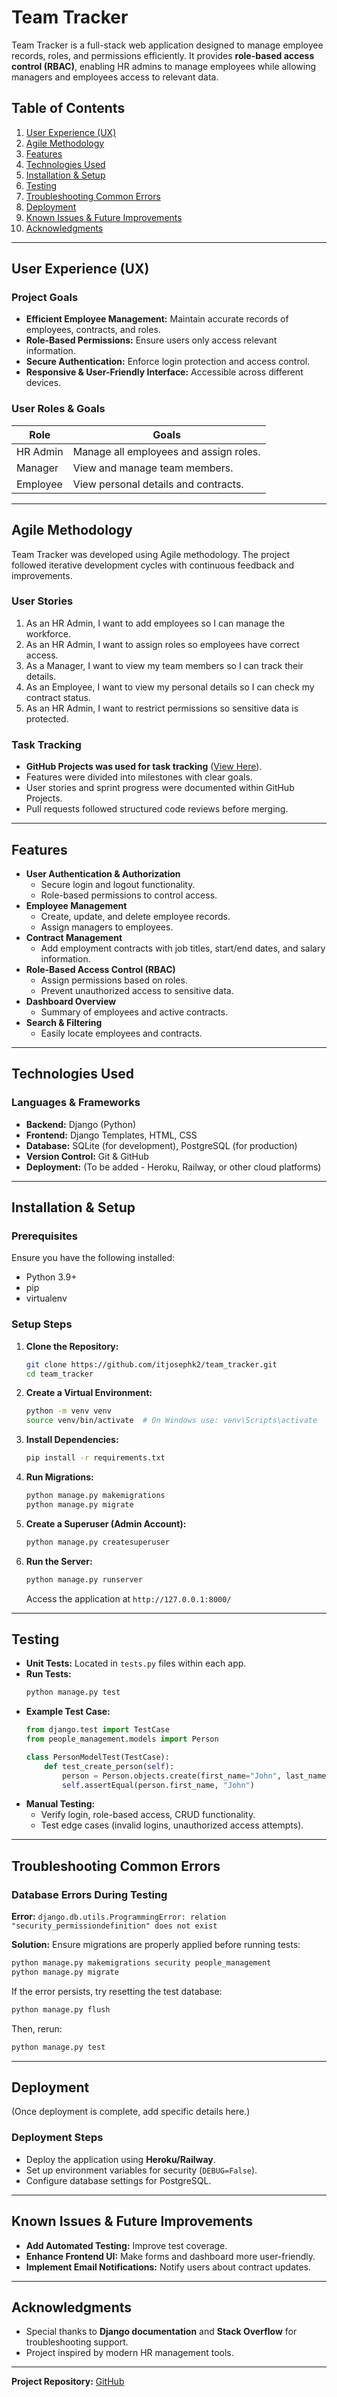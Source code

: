 
# Team Tracker


Team Tracker is a full-stack web application designed to manage employee records, roles, and permissions efficiently. It provides **role-based access control (RBAC)**, enabling HR admins to manage employees while allowing managers and employees access to relevant data.

## Table of Contents

1. [User Experience (UX)](#user-experience-ux)
2. [Agile Methodology](#agile-methodology)
3. [Features](#features)
4. [Technologies Used](#technologies-used)
5. [Installation & Setup](#installation-setup)
6. [Testing](#testing)
7. [Troubleshooting Common Errors](#troubleshooting-common-errors)
8. [Deployment](#deployment)
9. [Known Issues & Future Improvements](#known-issues--future-improvements)
10. [Acknowledgments](#acknowledgments)

---

## User Experience (UX)

### **Project Goals**

- **Efficient Employee Management:** Maintain accurate records of employees, contracts, and roles.
- **Role-Based Permissions:** Ensure users only access relevant information.
- **Secure Authentication:** Enforce login protection and access control.
- **Responsive & User-Friendly Interface:** Accessible across different devices.

### **User Roles & Goals**

| Role     | Goals                                  |
| -------- | -------------------------------------- |
| HR Admin | Manage all employees and assign roles. |
| Manager  | View and manage team members.          |
| Employee | View personal details and contracts.   |

---

## Agile Methodology

Team Tracker was developed using Agile methodology. The project followed iterative development cycles with continuous feedback and improvements.

### **User Stories**
1. As an HR Admin, I want to add employees so I can manage the workforce.
2. As an HR Admin, I want to assign roles so employees have correct access.
3. As a Manager, I want to view my team members so I can track their details.
4. As an Employee, I want to view my personal details so I can check my contract status.
5. As an HR Admin, I want to restrict permissions so sensitive data is protected.

### **Task Tracking**
- **GitHub Projects was used for task tracking** ([View Here](https://github.com/itjosephk2/team_tracker/projects?query=is%3Aopen)).
- Features were divided into milestones with clear goals.
- User stories and sprint progress were documented within GitHub Projects.
- Pull requests followed structured code reviews before merging.

---

## Features

- **User Authentication & Authorization**
  - Secure login and logout functionality.
  - Role-based permissions to control access.
- **Employee Management**
  - Create, update, and delete employee records.
  - Assign managers to employees.
- **Contract Management**
  - Add employment contracts with job titles, start/end dates, and salary information.
- **Role-Based Access Control (RBAC)**
  - Assign permissions based on roles.
  - Prevent unauthorized access to sensitive data.
- **Dashboard Overview**
  - Summary of employees and active contracts.
- **Search & Filtering**
  - Easily locate employees and contracts.

---

## Technologies Used

### **Languages & Frameworks**

- **Backend:** Django (Python)
- **Frontend:** Django Templates, HTML, CSS
- **Database:** SQLite (for development), PostgreSQL (for production)
- **Version Control:** Git & GitHub
- **Deployment:** (To be added - Heroku, Railway, or other cloud platforms)

---

## Installation & Setup

### **Prerequisites**

Ensure you have the following installed:

- Python 3.9+
- pip
- virtualenv

### **Setup Steps**

1. **Clone the Repository:**

   ```bash
   git clone https://github.com/itjosephk2/team_tracker.git
   cd team_tracker
   ```

2. **Create a Virtual Environment:**

   ```bash
   python -m venv venv
   source venv/bin/activate  # On Windows use: venv\Scripts\activate
   ```

3. **Install Dependencies:**

   ```bash
   pip install -r requirements.txt
   ```

4. **Run Migrations:**

   ```bash
   python manage.py makemigrations
   python manage.py migrate
   ```

5. **Create a Superuser (Admin Account):**

   ```bash
   python manage.py createsuperuser
   ```

6. **Run the Server:**

   ```bash
   python manage.py runserver
   ```

   Access the application at `http://127.0.0.1:8000/`

---

## Testing

- **Unit Tests:** Located in `tests.py` files within each app.
- **Run Tests:**
  ```bash
  python manage.py test
  ```
- **Example Test Case:**
  ```python
  from django.test import TestCase
  from people_management.models import Person

  class PersonModelTest(TestCase):
      def test_create_person(self):
          person = Person.objects.create(first_name="John", last_name="Doe")
          self.assertEqual(person.first_name, "John")
  ```
- **Manual Testing:**
  - Verify login, role-based access, CRUD functionality.
  - Test edge cases (invalid logins, unauthorized access attempts).

---

## Troubleshooting Common Errors

### **Database Errors During Testing**
**Error:** `django.db.utils.ProgrammingError: relation "security_permissiondefinition" does not exist`

**Solution:** Ensure migrations are properly applied before running tests:
```bash
python manage.py makemigrations security people_management
python manage.py migrate
```
If the error persists, try resetting the test database:
```bash
python manage.py flush
```
Then, rerun:
```bash
python manage.py test
```

---

## Deployment

(Once deployment is complete, add specific details here.)

### **Deployment Steps**

- Deploy the application using **Heroku/Railway**.
- Set up environment variables for security (`DEBUG=False`).
- Configure database settings for PostgreSQL.

---

## Known Issues & Future Improvements

- **Add Automated Testing:** Improve test coverage.
- **Enhance Frontend UI:** Make forms and dashboard more user-friendly.
- **Implement Email Notifications:** Notify users about contract updates.

---

## Acknowledgments

- Special thanks to **Django documentation** and **Stack Overflow** for troubleshooting support.
- Project inspired by modern HR management tools.

---

**Project Repository:** [GitHub](https://github.com/itjosephk2/team_tracker)
